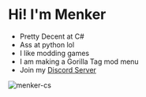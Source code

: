 # Hi! I'm Menker
- Pretty Decent at C#
- Ass at python lol
- I like modding games
- I am making a Gorilla Tag mod menu
- Join my [Discord Server](https://discord.gg/violetmenu)

![menker-cs](https://github-readme-stats.vercel.app/api/top-langs?username=menker-cs&show_icons=true&theme=tokyonight&layout=compact)
